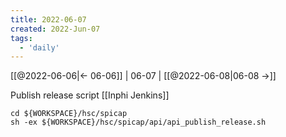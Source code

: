 ```yaml
---
title: 2022-06-07
created: 2022-Jun-07
tags:
  - 'daily'
---
```


[[@2022-06-06|<- 06-06]] | 06-07 | [[@2022-06-08|06-08 ->]]


Publish release script [[Inphi Jenkins]]
```shell
cd ${WORKSPACE}/hsc/spicap
sh -ex ${WORKSPACE}/hsc/spicap/api/api_publish_release.sh
```